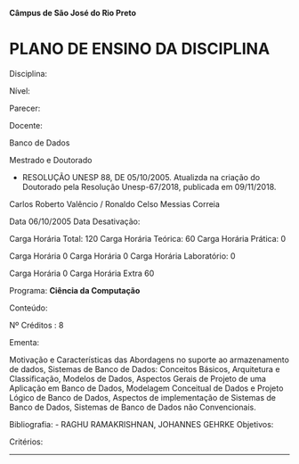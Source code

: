**Câmpus de São José do Rio Preto**


# PLANO DE ENSINO DA DISCIPLINA


Disciplina:

Nível:

Parecer:

Docente:


Banco de Dados

Mestrado e Doutorado

-  RESOLUÇÃO UNESP 88, DE 05/10/2005. Atualizda na criação do Doutorado pela
Resolução Unesp-67/2018, publicada em 09/11/2018.

Carlos Roberto Valêncio / Ronaldo Celso Messias Correia


Data 06/10/2005 Data Desativação:

Carga Horária Total: 120 Carga Horária Teórica: 60 Carga Horária Prática: 0


Carga Horária 0 Carga Horária 0 Carga Horária Laboratório: 0


Carga Horária 0 Carga Horária Extra 60

Programa: **Ciência da Computação**

Conteúdo:


Nº Créditos : 8


Ementa:


Motivação e Características das Abordagens no suporte ao armazenamento de dados,
Sistemas de Banco de Dados: Conceitos Básicos, Arquitetura e Classificação, Modelos de
Dados, Aspectos Gerais de Projeto de uma Aplicação em Banco de Dados, Modelagem
Conceitual de Dados e Projeto Lógico de Banco de Dados, Aspectos de implementação de
Sistemas de Banco de Dados, Sistemas de Banco de Dados não Convencionais.


Bibliografia: -  RAGHU RAMAKRISHNAN, JOHANNES GEHRKE 
Objetivos:

Critérios:


-----

